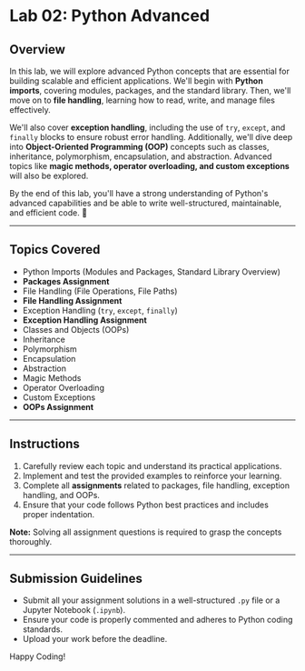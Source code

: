 # **Lab 02: Python Advanced**

## **Overview**
In this lab, we will explore advanced Python concepts that are essential for building scalable and efficient applications. We'll begin with **Python imports**, covering modules, packages, and the standard library. Then, we'll move on to **file handling**, learning how to read, write, and manage files effectively.

We'll also cover **exception handling**, including the use of `try`, `except`, and `finally` blocks to ensure robust error handling. Additionally, we'll dive deep into **Object-Oriented Programming (OOP)** concepts such as classes, inheritance, polymorphism, encapsulation, and abstraction. Advanced topics like **magic methods, operator overloading, and custom exceptions** will also be explored.

By the end of this lab, you'll have a strong understanding of Python's advanced capabilities and be able to write well-structured, maintainable, and efficient code. 🚀

---

## **Topics Covered**
- Python Imports (Modules and Packages, Standard Library Overview)
- **Packages Assignment**
- File Handling (File Operations, File Paths)
- **File Handling Assignment**
- Exception Handling (`try`, `except`, `finally`)
- **Exception Handling Assignment**
- Classes and Objects (OOPs)
- Inheritance
- Polymorphism
- Encapsulation
- Abstraction
- Magic Methods
- Operator Overloading
- Custom Exceptions
- **OOPs Assignment**

---

## **Instructions**
1. Carefully review each topic and understand its practical applications.
2. Implement and test the provided examples to reinforce your learning.
3. Complete all **assignments** related to packages, file handling, exception handling, and OOPs.
4. Ensure that your code follows Python best practices and includes proper indentation.

**Note:** Solving all assignment questions is required to grasp the concepts thoroughly.

---

## **Submission Guidelines**
- Submit all your assignment solutions in a well-structured `.py` file or a Jupyter Notebook (`.ipynb`).
- Ensure your code is properly commented and adheres to Python coding standards.
- Upload your work before the deadline.

Happy Coding! 